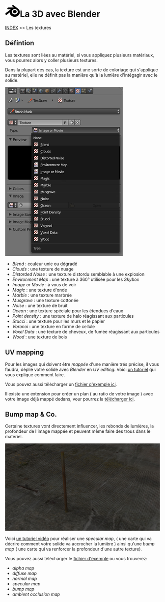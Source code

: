 # ![logo blender](src/blender.png)La 3D avec Blender
[INDEX](readme.md) >> Les textures

## Défintion

Les textures sont liées au matériel, si vous appliquez plusieurs matériaux, vous pourrez alors y coller plusieurs textures.

Dans la plupart des cas, la texture est une sorte de coloriage qui s'applique au matériel, elle ne définit pas la manière qu'à la lumière d'intégagir avec le solide.

![liste des différentes textures](src/texture-panel.png)

- *Blend* : couleur unie ou dégradé
- *Clouds* : une texture de nuage
- *Distorded Noise* : une texture distordu semblable à une explosion
- *Environment Map* : une texture à 360° utilisée pour les *Skybox*
- *Image or Movie* : à vous de voir
- *Magic* : une texture d'onde
- *Marble* : une texture marbrée
- *Musgrave* : une texture cottonée
- *Noise* : une texture de bruit
- *Ocean* : une texture spéciale pour les étendues d'eaux
- *Point density* : une texture de halo réagissant aux particules
- *Stucci* : une texture pour les murs et le papier
- *Voronoi* : une texture en forme de cellule
- *Voxel Data* : une texture de cheveux, de fumée réagissant aux particules
- *Wood* : une texture de bois


## UV mapping

Pour les images qui doivent être *mappée* d'une manière trés précise, il vous faudra, déplié votre solide avec *Blender* en *UV editing*. Voici [un tutoriel](https://openclassrooms.com/courses/uv-mapping-avec-blender) qui vous explique comment faire.

Vous pouvez aussi télécharger un [fichier d'exemple ici](fichiers-blender/mpd24.zip).

Il existe une extension pour créer un plan ( au ratio de votre image ) avec votre image déjà mappé dedans, vour pourrez la [télécharger ici](https://wiki.blender.org/index.php/Extensions:2.6/Py/Scripts/Add_Mesh/Planes_from_Images).

## Bump map & Co.

Certaine textures vont directement influencer, les rebonds de lumières, la profondeur de l'image mappée et peuvent même faire des trous dans le matériel.

![rendu du fichier d'exemple](src/mapping-example.jpg)

Voici [un tutoriel vidéo](https://www.youtube.com/watch?v=NeWTTINkUG0) pour réaliser une *specular map*, ( une carte qui va décrire comment votre solide va accrocher la lumière ) ainsi qu'une *bump map* ( une carte qui va renforcer la profondeur d'une autre texture).

Vous pouvez aussi télécharger le [fichier d'exemple](fichiers-blender/mapping.blend) ou vous trouverez:
- *alpha map*
- *diffuse map*
- *normal map*
- *specular map*
- *bump map*
- *ambient occlusion map*
